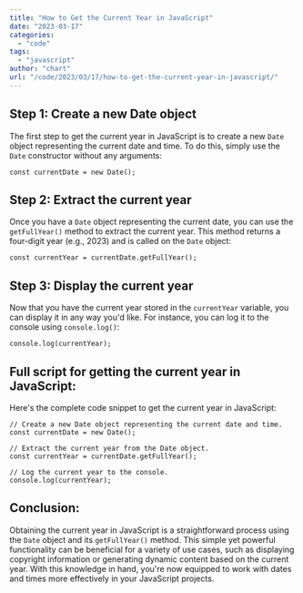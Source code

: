 ```yaml
---
title: "How to Get the Current Year in JavaScript"
date: "2023-03-17"
categories: 
  - "code"
tags: 
  - "javascript"
author: "chart"
url: "/code/2023/03/17/how-to-get-the-current-year-in-javascript/"
---
```


## Step 1: Create a new Date object

The first step to get the current year in JavaScript is to create a new `Date` object representing the current date and time. To do this, simply use the `Date` constructor without any arguments:

```
const currentDate = new Date();
```

## Step 2: Extract the current year

Once you have a `Date` object representing the current date, you can use the `getFullYear()` method to extract the current year. This method returns a four-digit year (e.g., 2023) and is called on the `Date` object:

```
const currentYear = currentDate.getFullYear();
```

## Step 3: Display the current year

Now that you have the current year stored in the `currentYear` variable, you can display it in any way you'd like. For instance, you can log it to the console using `console.log()`:

```
console.log(currentYear);
```

## Full script for getting the current year in JavaScript:

Here's the complete code snippet to get the current year in JavaScript:

```
// Create a new Date object representing the current date and time.
const currentDate = new Date();

// Extract the current year from the Date object.
const currentYear = currentDate.getFullYear();

// Log the current year to the console.
console.log(currentYear);
```

## Conclusion:

Obtaining the current year in JavaScript is a straightforward process using the `Date` object and its `getFullYear()` method. This simple yet powerful functionality can be beneficial for a variety of use cases, such as displaying copyright information or generating dynamic content based on the current year. With this knowledge in hand, you're now equipped to work with dates and times more effectively in your JavaScript projects.

